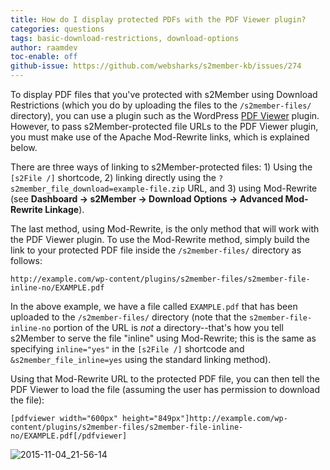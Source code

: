 ```yaml
---
title: How do I display protected PDFs with the PDF Viewer plugin?
categories: questions
tags: basic-download-restrictions, download-options
author: raamdev
toc-enable: off
github-issue: https://github.com/websharks/s2member-kb/issues/274
---
```


To display PDF files that you've protected with s2Member using Download Restrictions (which you do by uploading the files to the `/s2member-files/` directory), you can use a plugin such as the WordPress [PDF Viewer](https://wordpress.org/plugins/pdf-viewer/) plugin. However, to pass s2Member-protected file URLs to the PDF Viewer plugin, you must make use of the Apache Mod-Rewrite links, which is explained below.

There are three ways of linking to s2Member-protected files: 1) Using the `[s2File /]` shortcode, 2) linking directly using the `?s2member_file_download=example-file.zip` URL, and 3) using Mod-Rewrite (see **Dashboard → s2Member → Download Options → Advanced Mod-Rewrite Linkage**).

The last method, using Mod-Rewrite, is the only method that will work with the PDF Viewer plugin. To use the Mod-Rewrite method, simply build the link to your protected PDF file inside the `/s2member-files/` directory as follows:

```text
http://example.com/wp-content/plugins/s2member-files/s2member-file-inline-no/EXAMPLE.pdf
```

In the above example, we have a file called `EXAMPLE.pdf` that has been uploaded to the `/s2member-files/` directory (note that the `s2member-file-inline-no` portion of the URL is _not_ a directory--that's how you tell s2Member to serve the file "inline" using Mod-Rewrite; this is the same as specifying `inline="yes"` in the `[s2File /]` shortcode and `&s2member_file_inline=yes` using the standard linking method). 

Using that Mod-Rewrite URL to the protected PDF file, you can then tell the PDF Viewer to load the file (assuming the user has permission to download the file):

```text
[pdfviewer width="600px" height="849px"]http://example.com/wp-content/plugins/s2member-files/s2member-file-inline-no/EXAMPLE.pdf[/pdfviewer]
```

![2015-11-04_21-56-14](https://cloud.githubusercontent.com/assets/53005/10958701/e93952aa-833e-11e5-8cdd-1d5b992277c3.png)
